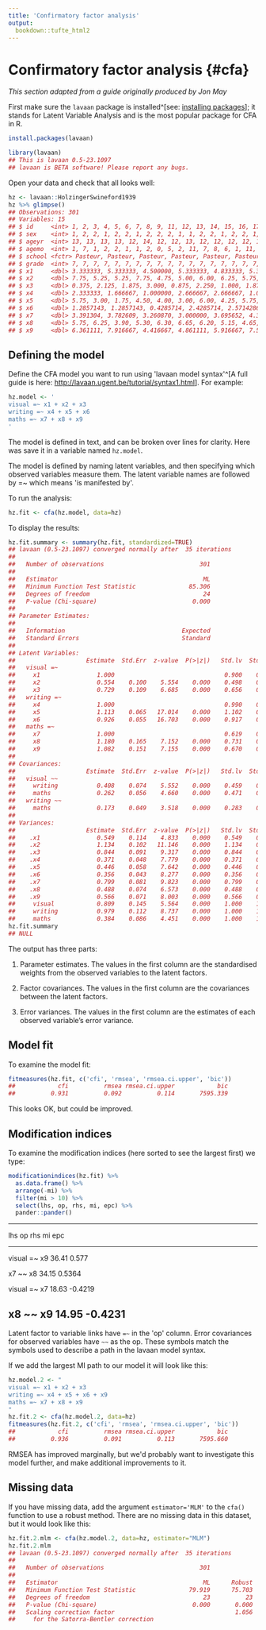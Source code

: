 ```yaml
---
title: 'Confirmatory factor analysis'
output:
  bookdown::tufte_html2
---
```






# Confirmatory factor analysis {#cfa}

*This section adapted from a guide originally produced by Jon May*


First make sure the `lavaan` package is installed^[see: [installing packages](#packages)]; it stands for Latent Variable Analysis and is the most popular package for CFA in R.


```r
install.packages(lavaan)
```



```r
library(lavaan)
## This is lavaan 0.5-23.1097
## lavaan is BETA software! Please report any bugs.
```


Open your data and check that all looks well:


```r
hz <- lavaan::HolzingerSwineford1939
hz %>% glimpse()
## Observations: 301
## Variables: 15
## $ id     <int> 1, 2, 3, 4, 5, 6, 7, 8, 9, 11, 12, 13, 14, 15, 16, 17, ...
## $ sex    <int> 1, 2, 2, 1, 2, 2, 1, 2, 2, 2, 1, 1, 2, 2, 1, 2, 2, 1, 2...
## $ ageyr  <int> 13, 13, 13, 13, 12, 14, 12, 12, 13, 12, 12, 12, 12, 12,...
## $ agemo  <int> 1, 7, 1, 2, 2, 1, 1, 2, 0, 5, 2, 11, 7, 8, 6, 1, 11, 5,...
## $ school <fctr> Pasteur, Pasteur, Pasteur, Pasteur, Pasteur, Pasteur, ...
## $ grade  <int> 7, 7, 7, 7, 7, 7, 7, 7, 7, 7, 7, 7, 7, 7, 7, 7, 7, 7, 7...
## $ x1     <dbl> 3.333333, 5.333333, 4.500000, 5.333333, 4.833333, 5.333...
## $ x2     <dbl> 7.75, 5.25, 5.25, 7.75, 4.75, 5.00, 6.00, 6.25, 5.75, 5...
## $ x3     <dbl> 0.375, 2.125, 1.875, 3.000, 0.875, 2.250, 1.000, 1.875,...
## $ x4     <dbl> 2.333333, 1.666667, 1.000000, 2.666667, 2.666667, 1.000...
## $ x5     <dbl> 5.75, 3.00, 1.75, 4.50, 4.00, 3.00, 6.00, 4.25, 5.75, 5...
## $ x6     <dbl> 1.2857143, 1.2857143, 0.4285714, 2.4285714, 2.5714286, ...
## $ x7     <dbl> 3.391304, 3.782609, 3.260870, 3.000000, 3.695652, 4.347...
## $ x8     <dbl> 5.75, 6.25, 3.90, 5.30, 6.30, 6.65, 6.20, 5.15, 4.65, 4...
## $ x9     <dbl> 6.361111, 7.916667, 4.416667, 4.861111, 5.916667, 7.500...
```


## Defining the model

Define the CFA model you want to run using 'lavaan model syntax'^[A full guide is here: <http://lavaan.ugent.be/tutorial/syntax1.html>]. For example:



```r
hz.model <- '
visual =~ x1 + x2 + x3
writing =~ x4 + x5 + x6
maths =~ x7 + x8 + x9
'
```

The model is defined in text, and can be broken over lines for clarity.  Here was save it in a variable named `hz.model`. 

The model is defined by naming latent variables, and then specifying which observed variables measure them. The latent variable names are followed by =~ which means 'is manifested by'.


To run the analysis:


```r
hz.fit <- cfa(hz.model, data=hz)
```
  

To display the results:


```r
hz.fit.summary <- summary(hz.fit, standardized=TRUE)
## lavaan (0.5-23.1097) converged normally after  35 iterations
## 
##   Number of observations                           301
## 
##   Estimator                                         ML
##   Minimum Function Test Statistic               85.306
##   Degrees of freedom                                24
##   P-value (Chi-square)                           0.000
## 
## Parameter Estimates:
## 
##   Information                                 Expected
##   Standard Errors                             Standard
## 
## Latent Variables:
##                    Estimate  Std.Err  z-value  P(>|z|)   Std.lv  Std.all
##   visual =~                                                             
##     x1                1.000                               0.900    0.772
##     x2                0.554    0.100    5.554    0.000    0.498    0.424
##     x3                0.729    0.109    6.685    0.000    0.656    0.581
##   writing =~                                                            
##     x4                1.000                               0.990    0.852
##     x5                1.113    0.065   17.014    0.000    1.102    0.855
##     x6                0.926    0.055   16.703    0.000    0.917    0.838
##   maths =~                                                              
##     x7                1.000                               0.619    0.570
##     x8                1.180    0.165    7.152    0.000    0.731    0.723
##     x9                1.082    0.151    7.155    0.000    0.670    0.665
## 
## Covariances:
##                    Estimate  Std.Err  z-value  P(>|z|)   Std.lv  Std.all
##   visual ~~                                                             
##     writing           0.408    0.074    5.552    0.000    0.459    0.459
##     maths             0.262    0.056    4.660    0.000    0.471    0.471
##   writing ~~                                                            
##     maths             0.173    0.049    3.518    0.000    0.283    0.283
## 
## Variances:
##                    Estimate  Std.Err  z-value  P(>|z|)   Std.lv  Std.all
##    .x1                0.549    0.114    4.833    0.000    0.549    0.404
##    .x2                1.134    0.102   11.146    0.000    1.134    0.821
##    .x3                0.844    0.091    9.317    0.000    0.844    0.662
##    .x4                0.371    0.048    7.779    0.000    0.371    0.275
##    .x5                0.446    0.058    7.642    0.000    0.446    0.269
##    .x6                0.356    0.043    8.277    0.000    0.356    0.298
##    .x7                0.799    0.081    9.823    0.000    0.799    0.676
##    .x8                0.488    0.074    6.573    0.000    0.488    0.477
##    .x9                0.566    0.071    8.003    0.000    0.566    0.558
##     visual            0.809    0.145    5.564    0.000    1.000    1.000
##     writing           0.979    0.112    8.737    0.000    1.000    1.000
##     maths             0.384    0.086    4.451    0.000    1.000    1.000
hz.fit.summary
## NULL
```


The output has three parts:

1. Parameter estimates. The values in the first column are the standardised weights from the observed variables to the latent factors.

2. Factor covariances. The values in the first column are the covariances between the latent factors.

3. Error variances. The values in the first column are the estimates of each observed variable’s error variance.



## Model fit

To examine the model fit:


```r
fitmeasures(hz.fit, c('cfi', 'rmsea', 'rmsea.ci.upper', 'bic')) 
##            cfi          rmsea rmsea.ci.upper            bic 
##          0.931          0.092          0.114       7595.339
```


This looks OK, but could be improved. 


## Modification indices

To examine the modification indices (here sorted to see the largest first) we type:


```r
modificationindices(hz.fit) %>% 
  as.data.frame() %>% 
  arrange(-mi) %>% 
  filter(mi > 10) %>% 
  select(lhs, op, rhs, mi, epc) %>% 
  pander::pander()
```


-------------------------------
 lhs    op   rhs   mi     epc  
------ ---- ----- ----- -------
visual  =~   x9   36.41  0.577 

  x7    ~~   x8   34.15 0.5364 

visual  =~   x7   18.63 -0.4219

  x8    ~~   x9   14.95 -0.4231
-------------------------------


Latent factor to variable links have `=~` in the 'op' column. Error covariances for observed variables have `~~` as the op. These symbols match the symbols used to describe a path in the lavaan model syntax.


If we add the largest MI path to our model it will look like this:


```r
hz.model.2 <- "
visual =~ x1 + x2 + x3
writing =~ x4 + x5 + x6 + x9
maths =~ x7 + x8 + x9
"
hz.fit.2 <- cfa(hz.model.2, data=hz)
fitmeasures(hz.fit.2, c('cfi', 'rmsea', 'rmsea.ci.upper', 'bic')) 
##            cfi          rmsea rmsea.ci.upper            bic 
##          0.936          0.091          0.113       7595.660
```

RMSEA has improved marginally, but we'd probably want to investigate this model further, and make additional improvements to it.


## Missing data

If you have missing data, add the argument `estimator='MLM'` to the `cfa()` function to use a robust method. There are no missing data in this dataset, but it would look like this:


```r
hz.fit.2.mlm <- cfa(hz.model.2, data=hz, estimator="MLM")
hz.fit.2.mlm
## lavaan (0.5-23.1097) converged normally after  35 iterations
## 
##   Number of observations                           301
## 
##   Estimator                                         ML      Robust
##   Minimum Function Test Statistic               79.919      75.703
##   Degrees of freedom                                23          23
##   P-value (Chi-square)                           0.000       0.000
##   Scaling correction factor                                  1.056
##     for the Satorra-Bentler correction
```


